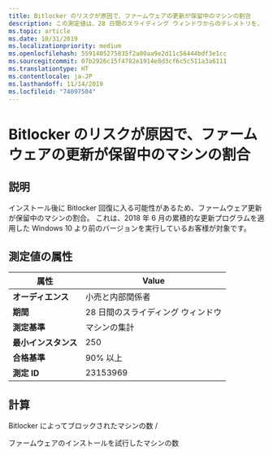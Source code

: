 ```yaml
---
title: Bitlocker のリスクが原因で、ファームウェアの更新が保留中のマシンの割合
description: この測定値は、28 日間のスライディング ウィンドウからのテレメトリを、ファームウェアのインストールを試行したマシンに対する Bitlocker によってブロックされたマシンの割合に集計したものです
ms.topic: article
ms.date: 10/31/2019
ms.localizationpriority: medium
ms.openlocfilehash: 5591405275835f2a00aa9e2d11c56444bdf3e1cc
ms.sourcegitcommit: 07b2926c15f4782e1914e8d3cf6c5c511a3a6111
ms.translationtype: HT
ms.contentlocale: ja-JP
ms.lasthandoff: 11/14/2019
ms.locfileid: "74097504"
---
```

# <a name="percent-of-machines-with-pending-firmware-updates-due-to-bitlocker-risk"></a>Bitlocker のリスクが原因で、ファームウェアの更新が保留中のマシンの割合

## <a name="description"></a>説明

インストール後に Bitlocker 回復に入る可能性があるため、ファームウェア更新が保留中のマシンの割合。 これは、2018 年 6 月の累積的な更新プログラムを適用した Windows 10 より前のバージョンを実行しているお客様が対象です。

## <a name="measure-attributes"></a>測定値の属性

|属性|Value|
|----|----|
|**オーディエンス**|小売と内部関係者|
|**期間**|28 日間のスライディング ウィンドウ|
|**測定基準**|マシンの集計|
|**最小インスタンス**|250|
|**合格基準**|90% 以上|
|**測定 ID**|23153969|

## <a name="calculation"></a>計算

Bitlocker によってブロックされたマシンの数 /

ファームウェアのインストールを試行したマシンの数

